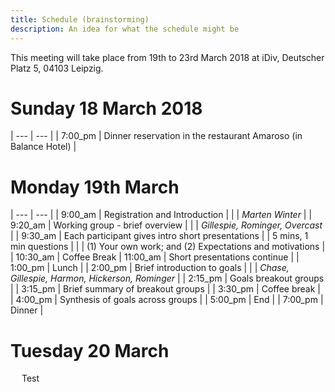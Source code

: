 ```yaml
---
title: Schedule (brainstorming)
description: An idea for what the schedule might be
---
```

This meeting will take place from 19th to 23rd March 2018 at iDiv, Deutscher Platz 5, 04103 Leipzig.

# Sunday 18 March 2018

| --- | --- |
| 7:00_pm | Dinner reservation in the restaurant Amaroso (in Balance Hotel) |

# Monday 19th March

| --- | --- |
| 9:00_am  |	Registration and Introduction |
|          | *Marten Winter* |
| 9:20_am  | Working group - brief overview |
|          | *Gillespie, Rominger, Overcast* |
| 9:30_am  | Each participant gives intro short presentations
|          | 5 mins, 1 min questions |
|          | (1) Your own work; and (2) Expectations and motivations |
| 10:30_am | Coffee Break
| 11:00_am | Short presentations continue |
| 1:00_pm	 | Lunch |
| 2:00_pm	 | Brief introduction to goals |
|          | *Chase, Gillespie, Harmon, Hickerson, Rominger* |
| 2:15_pm  | Goals breakout groups |
| 3:15_pm  | Brief summary of breakout groups |
| 3:30_pm  | Coffee break |
| 4:00_pm  | Synthesis of goals across groups |
| 5:00_pm  | End |
| 7:00_pm  | Dinner |

# Tuesday 20 March
 
Test
